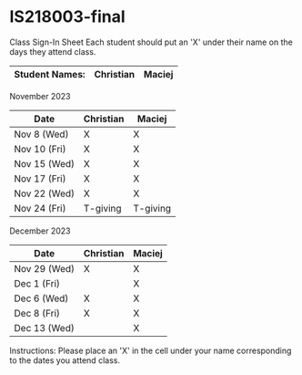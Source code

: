 # IS218003-final

Class Sign-In Sheet
Each student should put an 'X' under their name on the days they attend class.

Student Names:    | Christian |   Maciej  |
------------------|-----------|-----------|

November 2023

| Date        | Christian |   Maciej  |
|-------------|-----------|-----------|
| Nov 8 (Wed) |     X     |      X    |
| Nov 10 (Fri)|     X     |      X    |
| Nov 15 (Wed)|     X     |      X    |
| Nov 17 (Fri)|     X     |      X    |
| Nov 22 (Wed)|     X     |      X    |<!-- Skipped for Thanksgiving -->
| Nov 24 (Fri)|  T-giving |  T-giving |<!-- Skipped for Thanksgiving -->

December 2023

| Date        | Christian |   Maciej  |
|-------------|-----------|-----------|
| Nov 29 (Wed)|      X    |     X     |
| Dec 1 (Fri) |           |     X     |
| Dec 6 (Wed) |     X     |     X     |
| Dec 8 (Fri) |     X     |     X     |
| Dec 13 (Wed)|           |     X     |

Instructions: Please place an 'X' in the cell under your name corresponding to the dates you attend class.
